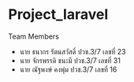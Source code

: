 # Project_laravel
Team Members <br>
- นาย ธนากร รัตนสวัสดิ์ ปวช.3/7 เลขที่ 23
- นาย จักรพรรดิ ชนะมี ปวช.3/7 เลขที่ 31
- นาย ณัฐพงษ์ คงพุ่ม ปวช.3/7 เลขที่ 16

